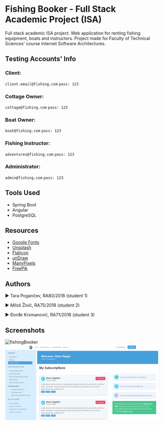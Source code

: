 # Fishing Booker - Full Stack Academic Project (ISA)

Full stack academic ISA project. Web application for renting fishing equipment, boats and instructors.
Project made for Faculty of Technical Sciences' course Internet Software Architectures.

## Testing Accounts' Info

### Client:

`client.email@fishing.com`
`pass: 123`

### Cottage Owner:

`cottage@fishing.com`
`pass: 123`

### Boat Owner:

`boat@fishing.com`
`pass: 123`

### Fishing Instructor:

`adventures@fishing.com`
`pass: 123`

### Administrator:

`admin@fishing.com`
`pass: 123`

## Tools Used

- Spring Boot
- Angular
- PostgreSQL

## Resources

- [Google Fonts](https://fonts.google.com/)
- [Unsplash](https://unsplash.com/)
- [Flaticon](https://www.flaticon.com/)
- [unDraw](https://undraw.co/illustrations)
- [ManyPixels](https://www.manypixels.co/gallery)
- [FreePik](https://www.freepik.com/vectors/illustrations)

## Authors

► Tara Pogančev, RA80/2018 (student 1)

► Miloš Živić, RA75/2018 (student 2)

► Đorđe Krsmanović, RA71/2018 (student 3)

## Screenshots

![fishingBooker](img/screenshot1.jpg)
![fishingBooker](img/screenshot2.jpg)
